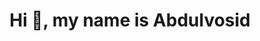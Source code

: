 <h1 align="center">Hi 👋, my name is Abdulvosid</h1> 

<!--
**Tahsimuz/Tahsimuz** is a ✨ _special_ ✨ repository because its `README.md` (this file) appears on your GitHub profile.

Here are some ideas to get you started:

- 🌱 Learning C++, DevOps and a lot of tech stuff.
- 💬 Ask me about C++
- 📫 How to reach me: Tahsimuz@gmail.com
-->
